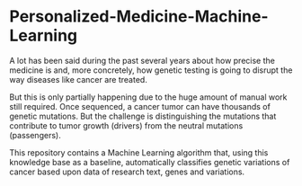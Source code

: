 # Personalized-Medicine-Machine-Learning

A lot has been said during the past several years about how precise the medicine is and, more concretely, how genetic testing is going to disrupt the way diseases like cancer are treated.

But this is only partially happening due to the huge amount of manual work still required. Once sequenced, a cancer tumor can have thousands of genetic mutations. But the challenge is distinguishing the mutations that contribute to tumor growth (drivers) from the neutral mutations (passengers).

This repository contains a Machine Learning algorithm that, using this knowledge base as a baseline, automatically classifies genetic variations of cancer based upon data of research text, genes and variations.

